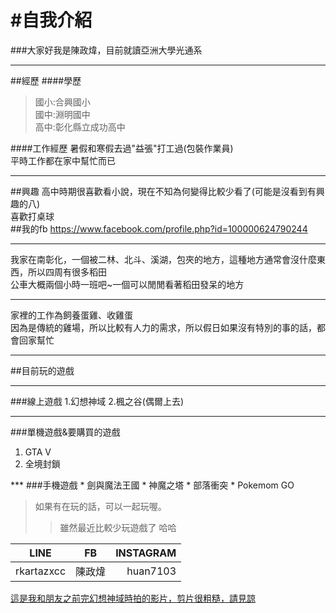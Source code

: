 #自我介紹
=========
###大家好我是陳政煒，目前就讀亞洲大學光通系
***
##經歷
####學歷
>國小:合興國小<br />
>國中:淵明國中<br />
>高中:彰化縣立成功高中<br />

####工作經歷
暑假和寒假去過"益張"打工過(包裝作業員)<br />
平時工作都在家中幫忙而已<br />
***
##興趣
高中時期很喜歡看小說，現在不知為何變得比較少看了(可能是沒看到有興趣的八)<br />
喜歡打桌球<br />
##我的fb
<https://www.facebook.com/profile.php?id=100000624790244>
***
我家在南彰化，一個被二林、北斗、溪湖，包夾的地方，這種地方通常會沒什麼東西，所以四周有很多稻田<br />
公車大概兩個小時一班吧~一個可以閒閒看著稻田發呆的地方
***
家裡的工作為飼養蛋雞、收雞蛋<br />
因為是傳統的雞場，所以比較有人力的需求，所以假日如果沒有特別的事的話，都會回家幫忙
***
##目前玩的遊戲
***
###線上遊戲
1.幻想神域
2.楓之谷(偶爾上去)
***
###單機遊戲&要購買的遊戲
<ol>
<li>GTA V </li>
<li>全境封鎖 </li>
</ol>
***
###手機遊戲
* 劍與魔法王國
* 神魔之塔
* 部落衝突
* Pokemom GO

>如果有在玩的話，可以一起玩喔。
>>雖然最近比較少玩遊戲了   哈哈

|LINE       | FB         | INSTAGRAM  |
| ------------- |:-------------:| -----:|
| rkartazxcc    |陳政煒 | huan7103 |

[這是我和朋友之前完幻想神域時拍的影片，剪片很粗糙，請見諒](https://www.youtube.com/watch?v=z7w1OwTBl-A)
